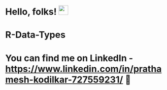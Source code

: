 # Hello, folks! <img src="https://raw.githubusercontent.com/MartinHeinz/MartinHeinz/master/wave.gif" width="30px">

# R-Data-Types

# You can find me on LinkedIn - https://www.linkedin.com/in/prathamesh-kodilkar-727559231/ :cowboy_hat_face:

